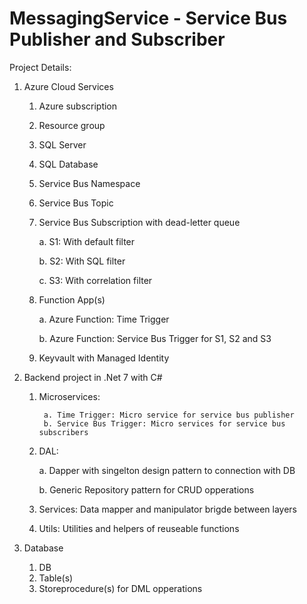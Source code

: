 # MessagingService - Service Bus Publisher and Subscriber

Project Details:

1. Azure Cloud Services
	1. Azure subscription
	2. Resource group
	3. SQL Server
	4. SQL Database
	5. Service Bus Namespace
	6. Service Bus Topic
	7. Service Bus Subscription with dead-letter queue

	   a. S1: With default filter
    
	   b. S2: With SQL filter
    
	   c. S3: With correlation filter
     
	9. Function App(s)
     
	   a. Azure Function: Time Trigger
    
	   b. Azure Function: Service Bus Trigger for S1, S2 and S3


    10. Keyvault with Managed Identity
         
         

2. Backend project in .Net 7 with C#
	1. Microservices:
    
    		a. Time Trigger: Micro service for service bus publisher
    		b. Service Bus Trigger: Micro services for service bus subscribers
	2. DAL:
 
		a. Dapper with singelton design pattern to connection with DB

	   	b. Generic Repository pattern for CRUD opperations
	4. Services: Data mapper and manipulator brigde between layers
	5. Utils: Utilities and helpers of reuseable functions

3. Database
	1. DB
	2. Table(s)
	3. Storeprocedure(s) for DML opperations
	
